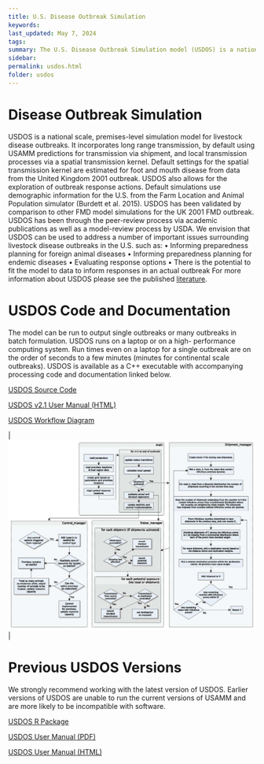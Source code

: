 ```yaml
---
title: U.S. Disease Outbreak Simulation
keywords:
last_updated: May 7, 2024
tags:
summary: The U.S. Disease Outbreak Simulation model (USDOS) is a national scale model where premises-to-premises transmission occurs by two routes -- long range transmission due to movement of infected animals informed by USAMM or local due to aerosol, fenceline, or fomite transmission.
sidebar:
permalink: usdos.html
folder: usdos
---
```


# Disease Outbreak Simulation
USDOS is a national scale, premises-level simulation model for livestock disease outbreaks. It incorporates long range transmission, by default using USAMM predictions for transmission via shipment, and local transmission processes via a spatial transmission kernel. Default settings for the spatial transmission kernel are estimated for foot and mouth disease from data from the United Kingdom 2001 outbreak. USDOS also allows for the exploration of outbreak response actions. Default simulations use demographic information for the U.S. from the Farm Location and Animal Population simulator (Burdett et al. 2015). USDOS has been validated by comparison to other FMD model simulations for the UK 2001 FMD outbreak. USDOS has been through the peer-review process via academic publications as well as a model-review process by USDA.
We envision that USDOS can be used to address a number of important issues surrounding livestock disease outbreaks in the U.S. such as:
•	Informing preparedness planning for foreign animal diseases
•	Informing preparedness planning for endemic diseases
•	Evaluating response options
•	There is the potential to fit the model to data to inform responses in an actual outbreak
For more information about USDOS please see the published [literature](https://webblabb.github.io/usammusdos/literature).


# USDOS Code and Documentation
The model can be run to output single outbreaks or many outbreaks in batch formulation. USDOS runs on a laptop or on a high- performance computing system. Run times even on a laptop for a single outbreak are on the order of seconds to a few minutes (minutes for continental scale outbreaks). USDOS is available as a C++ executable with accompanying processing code and documentation linked below.


<a href="https://github.com/webblabb/usdos" class="btn btn-primary">USDOS Source Code</a>

<a href="literature/USDOSv2.1_UserManual.html" class="btn btn-primary">USDOS v2.1 User Manual (HTML)</a>

<a href="literature/main.pdf" class="btn btn-primary">USDOS Workflow Diagram</a>

| <img src = "images/usdos.jpg" style = "width:600px">  |

# Previous USDOS Versions

We strongly recommend working with the latest version of USDOS. Earlier versions of USDOS are unable to run the current versions of USAMM and are more likely to be incompatible with software.

<a href="https://github.com/webblabb/usdosr" class="btn btn-primary">USDOS R Package</a>

<a href="literature/USDOS_UserManual_Tsaoetal.pdf" class="btn btn-primary">USDOS User Manual (PDF)</a>

<a href="literature/USDOS_UserManual_Tsaoetal.html" class="btn btn-primary">USDOS User Manual (HTML)</a>
